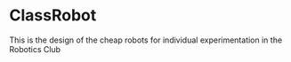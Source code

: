 # ClassRobot
This is the design of the cheap robots for individual experimentation in the Robotics Club

